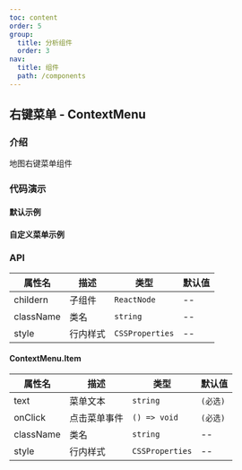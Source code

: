 ```yaml
---
toc: content
order: 5
group:
  title: 分析组件
  order: 3
nav:
  title: 组件
  path: /components
---
```


## 右键菜单 - ContextMenu

### 介绍

地图右键菜单组件

### 代码演示

#### 默认示例

<code src="./demos/default.tsx" compact></code>

#### 自定义菜单示例

<code src="./demos/custom.tsx" compact></code>

### API

| 属性名    | 描述     | 类型            | 默认值 |
| --------- | -------- | --------------- | ------ |
| childern  | 子组件   | `ReactNode`     | --     |
| className | 类名     | `string`        | --     |
| style     | 行内样式 | `CSSProperties` | --     |

#### ContextMenu.Item

| 属性名    | 描述         | 类型            | 默认值   |
| --------- | ------------ | --------------- | -------- |
| text      | 菜单文本     | `string`        | `(必选)` |
| onClick   | 点击菜单事件 | `() => void`    | `(必选)` |
| className | 类名         | `string`        | --       |
| style     | 行内样式     | `CSSProperties` | --       |
